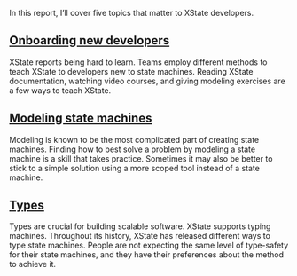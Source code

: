 In this report, I’ll cover five topics that matter to XState developers.

## [Onboarding new developers](#onboarding-new-developers-chapter)

XState reports being hard to learn. Teams employ different methods to
teach XState to developers new to state machines. Reading XState
documentation, watching video courses, and giving modeling exercises are a
few ways to teach XState.

## [Modeling state machines](#modeling-state-machines-chapter)

Modeling is known to be the most complicated part of creating state
machines. Finding how to best solve a problem by modeling a state machine
is a skill that takes practice. Sometimes it may also be better to stick
to a simple solution using a more scoped tool instead of a state machine.

## [Types](#types-chapter)

Types are crucial for building scalable software. XState supports typing
machines. Throughout its history, XState has released different ways to
type state machines. People are not expecting the same level of
type-safety for their state machines, and they have their preferences
about the method to achieve it.
